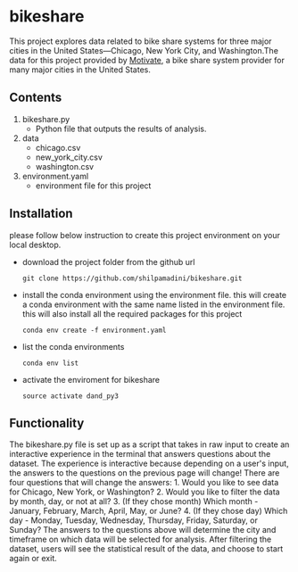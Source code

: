 # bikeshare

This project explores data related to bike share systems for three major cities in the United States—Chicago, New York City, and Washington.The data for this project provided by [Motivate](https://www.motivateco.com/), a bike share system provider for many major cities in the United States.

## Contents

1. bikeshare.py
    * Python file that outputs the results of analysis.
2. data
    * chicago.csv
    * new_york_city.csv
    * washington.csv
3. environment.yaml
    * environment file for this project

## Installation
please follow below instruction to create this project environment on your local desktop.
- download the project folder from the github url
     ```
    git clone https://github.com/shilpamadini/bikeshare.git
    ```
- install the conda environment using the environment file. this will create a conda environment with the same name listed in the environment file. this will also install all the required packages for this project
    ```
    conda env create -f environment.yaml
    ```
- list the conda environments
     ```
     conda env list
     ```
- activate the enviroment for bikeshare
     ```
     source activate dand_py3
     ```

## Functionality

The bikeshare.py file is set up as a script that takes in raw input to create an interactive experience in the terminal that answers questions about the dataset. The experience is interactive because depending on a user's input, the answers to the questions on the previous page will change! There are four questions that will change the answers:
        1. Would you like to see data for Chicago, New York, or Washington?
        2. Would you like to filter the data by month, day, or not at all?
        3. (If they chose month) Which month - January, February, March, April, May, or  June?
        4. (If they chose day) Which day - Monday, Tuesday, Wednesday, Thursday, Friday, Saturday, or Sunday?
The answers to the questions above will determine the city and timeframe on which data will be selected for analysis. After filtering the dataset, users will see the statistical result of the data, and choose to start again or exit.
